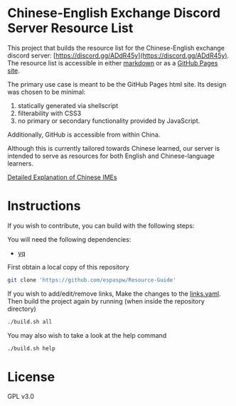 # Chinese-English Exchange Discord Server Resource List

This project that builds the resource list for the Chinese-English exchange discord server: [https://discord.gg/ADdR45y](https://discord.gg/ADdR45y). The resource list is accessible in either [markdown](https://github.com/espaspw/Resource-Guide/blob/master/resources.md) or as a [GitHub Pages site](https://espaspw.github.io/Resource-Guide/). 

The primary use case is meant to be the GitHub Pages html site. Its design was chosen to be minimal:
1. statically generated via shellscript
2. filterability with CSS3
3. no primary or secondary functionality provided by JavaScript.

Additionally, GitHub is accessible from within China.

Although this is currently tailored towards Chinese learned, our server is intended to serve as resources for both English and Chinese-language learners.

[Detailed Explanation of Chinese IMEs](https://github.com/espaspw/Resource-Guide/blob/master/doc/IMEs.md)

# Instructions

If you wish to contribute, you can build with the following steps:

You will need the following dependencies:
- [yq](https://github.com/kislyuk/yq)

First obtain a local copy of this repository
```sh 
git clone 'https://github.com/espaspw/Resource-Guide'
```

If you wish to add/edit/remove links, Make the changes to the [links.yaml](links.yaml). Then build the project again by running (when inside the repository directory)
```sh
./build.sh all
```

You may also wish to take a look at the help command
```sh
./build.sh help
```

# License
GPL v3.0

